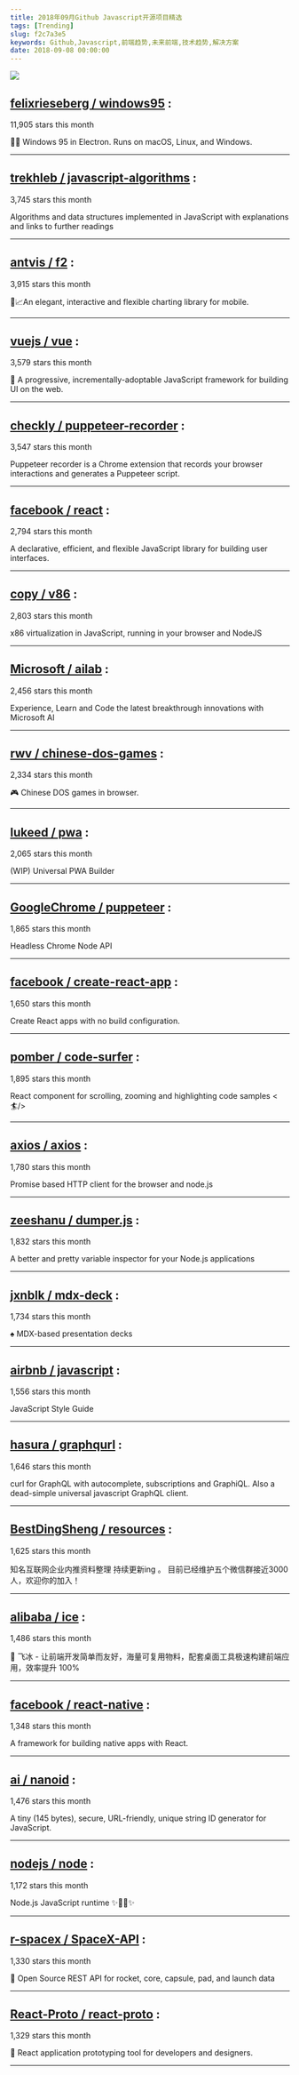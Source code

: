 ```yaml
---
title: 2018年09月Github Javascript开源项目精选
tags: [Trending]
slug: f2c7a3e5
keywords: Github,Javascript,前端趋势,未来前端,技术趋势,解决方案
date: 2018-09-08 00:00:00
---
```

![](https://static.alili.tech/images/github_16.png)
##   [felixrieseberg / windows95](https://github.com/felixrieseberg/windows95) : 
 
11,905 stars this month

💩🚀 Windows 95 in Electron. Runs on macOS, Linux, and Windows. 

---
##   [trekhleb / javascript-algorithms](https://github.com/trekhleb/javascript-algorithms) : 
 
3,745 stars this month

Algorithms and data structures implemented in JavaScript with explanations and links to further readings 

---
##   [antvis / f2](https://github.com/antvis/f2) : 
 
3,915 stars this month

📱📈An elegant, interactive and flexible charting library for mobile. 

---
##   [vuejs / vue](https://github.com/vuejs/vue) : 
 
3,579 stars this month

🖖 A progressive, incrementally-adoptable JavaScript framework for building UI on the web. 

---
##   [checkly / puppeteer-recorder](https://github.com/checkly/puppeteer-recorder) : 
 
3,547 stars this month

Puppeteer recorder is a Chrome extension that records your browser interactions and generates a Puppeteer script. 

---
##   [facebook / react](https://github.com/facebook/react) : 
 
2,794 stars this month

A declarative, efficient, and flexible JavaScript library for building user interfaces. 

---
##   [copy / v86](https://github.com/copy/v86) : 
 
2,803 stars this month

x86 virtualization in JavaScript, running in your browser and NodeJS 

---
##   [Microsoft / ailab](https://github.com/Microsoft/ailab) : 
 
2,456 stars this month

Experience, Learn and Code the latest breakthrough innovations with Microsoft AI 

---
##   [rwv / chinese-dos-games](https://github.com/rwv/chinese-dos-games) : 
 
2,334 stars this month

🎮 Chinese DOS games in browser. 

---
##   [lukeed / pwa](https://github.com/lukeed/pwa) : 
 
2,065 stars this month

(WIP) Universal PWA Builder 

---
##   [GoogleChrome / puppeteer](https://github.com/GoogleChrome/puppeteer) : 
 
1,865 stars this month

Headless Chrome Node API 

---
##   [facebook / create-react-app](https://github.com/facebook/create-react-app) : 
 
1,650 stars this month

Create React apps with no build configuration. 

---
##   [pomber / code-surfer](https://github.com/pomber/code-surfer) : 
 
1,895 stars this month

React component for scrolling, zooming and highlighting code samples <🏄/> 

---
##   [axios / axios](https://github.com/axios/axios) : 
 
1,780 stars this month

Promise based HTTP client for the browser and node.js 

---
##   [zeeshanu / dumper.js](https://github.com/zeeshanu/dumper.js) : 
 
1,832 stars this month

A better and pretty variable inspector for your Node.js applications 

---
##   [jxnblk / mdx-deck](https://github.com/jxnblk/mdx-deck) : 
 
1,734 stars this month

♠️ MDX-based presentation decks 

---
##   [airbnb / javascript](https://github.com/airbnb/javascript) : 
 
1,556 stars this month

JavaScript Style Guide 

---
##   [hasura / graphqurl](https://github.com/hasura/graphqurl) : 
 
1,646 stars this month

curl for GraphQL with autocomplete, subscriptions and GraphiQL. Also a dead-simple universal javascript GraphQL client. 

---
##   [BestDingSheng / resources](https://github.com/BestDingSheng/resources) : 
 
1,625 stars this month

知名互联网企业内推资料整理 持续更新ing 。 目前已经维护五个微信群接近3000人，欢迎你的加入！ 

---
##   [alibaba / ice](https://github.com/alibaba/ice) : 
 
1,486 stars this month

🚀 飞冰 - 让前端开发简单而友好，海量可复用物料，配套桌面工具极速构建前端应用，效率提升 100% 

---
##   [facebook / react-native](https://github.com/facebook/react-native) : 
 
1,348 stars this month

A framework for building native apps with React. 

---
##   [ai / nanoid](https://github.com/ai/nanoid) : 
 
1,476 stars this month

A tiny (145 bytes), secure, URL-friendly, unique string ID generator for JavaScript. 

---
##   [nodejs / node](https://github.com/nodejs/node) : 
 
1,172 stars this month

Node.js JavaScript runtime ✨🐢🚀✨ 

---
##   [r-spacex / SpaceX-API](https://github.com/r-spacex/SpaceX-API) : 
 
1,330 stars this month

🚀 Open Source REST API for rocket, core, capsule, pad, and launch data 

---
##   [React-Proto / react-proto](https://github.com/React-Proto/react-proto) : 
 
1,329 stars this month

🎨 React application prototyping tool for developers and designers. 

---

